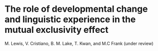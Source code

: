 # The role of developmental change and linguistic experience in the mutual exclusivity effect

M. Lewis, V. Cristiano, B. M. Lake, T. Kwan, and M.C Frank (under review)
